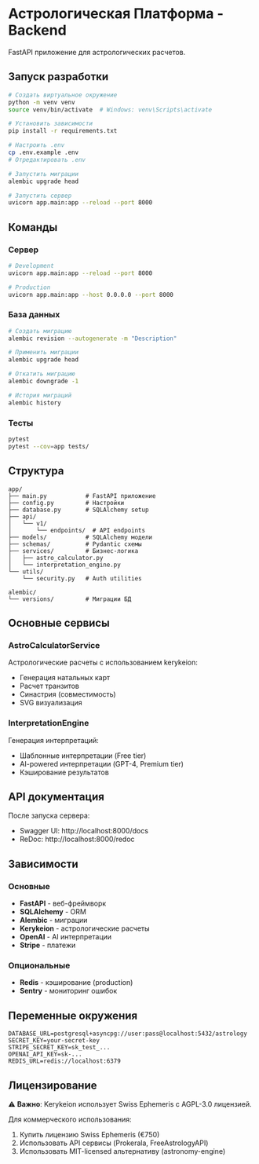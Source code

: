# Астрологическая Платформа - Backend

FastAPI приложение для астрологических расчетов.

## Запуск разработки

```bash
# Создать виртуальное окружение
python -m venv venv
source venv/bin/activate  # Windows: venv\Scripts\activate

# Установить зависимости
pip install -r requirements.txt

# Настроить .env
cp .env.example .env
# Отредактировать .env

# Запустить миграции
alembic upgrade head

# Запустить сервер
uvicorn app.main:app --reload --port 8000
```

## Команды

### Сервер
```bash
# Development
uvicorn app.main:app --reload --port 8000

# Production
uvicorn app.main:app --host 0.0.0.0 --port 8000
```

### База данных
```bash
# Создать миграцию
alembic revision --autogenerate -m "Description"

# Применить миграции
alembic upgrade head

# Откатить миграцию
alembic downgrade -1

# История миграций
alembic history
```

### Тесты
```bash
pytest
pytest --cov=app tests/
```

## Структура

```
app/
├── main.py           # FastAPI приложение
├── config.py         # Настройки
├── database.py       # SQLAlchemy setup
├── api/
│   └── v1/
│       └── endpoints/  # API endpoints
├── models/           # SQLAlchemy модели
├── schemas/          # Pydantic схемы
├── services/         # Бизнес-логика
│   ├── astro_calculator.py
│   └── interpretation_engine.py
└── utils/
    └── security.py   # Auth utilities

alembic/
└── versions/         # Миграции БД
```

## Основные сервисы

### AstroCalculatorService
Астрологические расчеты с использованием kerykeion:
- Генерация натальных карт
- Расчет транзитов
- Синастрия (совместимость)
- SVG визуализация

### InterpretationEngine
Генерация интерпретаций:
- Шаблонные интерпретации (Free tier)
- AI-powered интерпретации (GPT-4, Premium tier)
- Кэширование результатов

## API документация

После запуска сервера:
- Swagger UI: http://localhost:8000/docs
- ReDoc: http://localhost:8000/redoc

## Зависимости

### Основные
- **FastAPI** - веб-фреймворк
- **SQLAlchemy** - ORM
- **Alembic** - миграции
- **Kerykeion** - астрологические расчеты
- **OpenAI** - AI интерпретации
- **Stripe** - платежи

### Опциональные
- **Redis** - кэширование (production)
- **Sentry** - мониторинг ошибок

## Переменные окружения

```env
DATABASE_URL=postgresql+asyncpg://user:pass@localhost:5432/astrology
SECRET_KEY=your-secret-key
STRIPE_SECRET_KEY=sk_test_...
OPENAI_API_KEY=sk-...
REDIS_URL=redis://localhost:6379
```

## Лицензирование

⚠️ **Важно**: Kerykeion использует Swiss Ephemeris с AGPL-3.0 лицензией.

Для коммерческого использования:
1. Купить лицензию Swiss Ephemeris (€750)
2. Использовать API сервисы (Prokerala, FreeAstrologyAPI)
3. Использовать MIT-licensed альтернативу (astronomy-engine)
